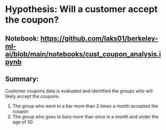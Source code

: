 # Hypothesis:  Will a customer accept the coupon? 

## Notebook: https://github.com/laks01/berkeley-ml-ai/blob/main/notebooks/cust_coupon_analysis.ipynb

## Summary:
 Customer coupons data is evaluated and identified the groups who will likely accept the coupons. 
 1. The group who went to a bar more than 3 times a month accepted the coupon
 2. The group who goes to bars more than once in a month and under the age of 30


 
